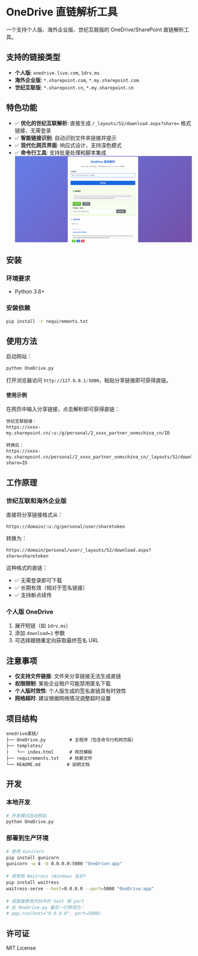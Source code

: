 # OneDrive 直链解析工具

一个支持个人版、海外企业版、世纪互联版的 OneDrive/SharePoint 直链解析工具。

## 支持的链接类型

- **个人版**: `onedrive.live.com`, `1drv.ms`
- **海外企业版**: `*.sharepoint.com`, `*.my.sharepoint.com`  
- **世纪互联版**: `*.sharepoint.cn`, `*.my.sharepoint.cn`

## 特色功能

- ✅ **优化的世纪互联解析**: 直接生成 `/_layouts/52/download.aspx?share=` 格式链接，无需登录
- ✅ **智能链接识别**: 自动识别文件夹链接并提示
- ✅ **现代化网页界面**: 响应式设计，支持深色模式
- ✅ **命令行工具**: 支持批量处理和脚本集成
![图片描述](https://raw.githubusercontent.com/634287319/onedrive-direct-link/refs/heads/main/%E7%BD%91%E7%AB%99%E5%9B%BE%E7%89%87.png)
## 安装

### 环境要求
- Python 3.8+

### 安装依赖
```bash
pip install -r requirements.txt
```

## 使用方法

启动网站：
```bash
python OneDrive.py
```

打开浏览器访问 `http://127.0.0.1:5000`，粘贴分享链接即可获得直链。

#### 使用示例

在网页中输入分享链接，点击解析即可获得直链：

```
世纪互联链接：
https://xxxx-my.sharepoint.cn/:u:/g/personal/2_xxxx_partner_onmschina_cn/ID

转换后：
https://xxxx-my.sharepoint.cn/personal/2_xxxx_partner_onmschina_cn/_layouts/52/download.aspx?share=ID
```

## 工作原理

### 世纪互联和海外企业版
直接将分享链接格式从：
```
https://domain/:u:/g/personal/user/sharetoken
```
转换为：
```  
https://domain/personal/user/_layouts/52/download.aspx?share=sharetoken
```

这种格式的直链：
- ✅ 无需登录即可下载
- ✅ 长期有效（相对于签名链接）
- ✅ 支持断点续传

### 个人版 OneDrive
1. 展开短链（如 `1drv.ms`）
2. 添加 `download=1` 参数
3. 可选择跟随重定向获取最终签名 URL

## 注意事项

- **仅支持文件链接**: 文件夹分享链接无法生成直链
- **权限限制**: 某些企业租户可能禁用匿名下载
- **个人版时效性**: 个人版生成的签名直链具有时效性
- **网络超时**: 建议根据网络情况调整超时设置

## 项目结构

```
onedrive直链/
├── OneDrive.py         # 主程序（包含命令行和网页版）
├── templates/
│   └── index.html      # 网页模板
├── requirements.txt    # 依赖文件
└── README.md          # 说明文档
```

## 开发

### 本地开发
```bash
# 开发模式启动网站
python OneDrive.py
```

### 部署到生产环境
```bash
# 使用 Gunicorn
pip install gunicorn
gunicorn -w 4 -b 0.0.0.0:5000 "OneDrive:app"

# 或使用 Waitress (Windows 友好)
pip install waitress
waitress-serve --host=0.0.0.0 --port=5000 "OneDrive:app"

# 或直接修改代码中的 host 和 port
# 在 OneDrive.py 最后一行修改为：
# app.run(host="0.0.0.0", port=5000)
```

## 许可证


MIT License
